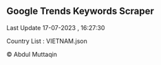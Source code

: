 

## Google Trends Keywords Scraper 
 
Last Update 17-07-2023 , 16:27:30

Country List :
VIETNAM.json



© Abdul Muttaqin 
